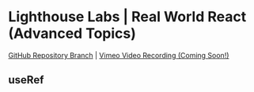 # Lighthouse Labs | Real World React (Advanced Topics)

[GitHub Repository Branch](https://github.com/WarrenUhrich/lighthouse-labs-real-world-react/tree/2023.02.21-web-flex-day-19sept2022) | [Vimeo Video Recording (Coming Soon!)](#coming-soon)

## useRef



